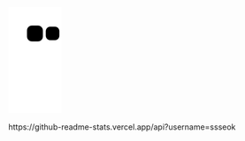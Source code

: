 ![snake gif](https://github.com/ssseok/ssseok/blob/output/github-contribution-grid-snake.svg)

<div>
https://github-readme-stats.vercel.app/api?username=ssseok
</div>
